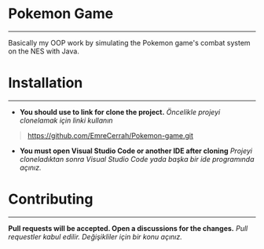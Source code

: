 # Pokemon Game
---

Basically my OOP work by simulating the Pokemon game's combat system on the NES with Java.

# Installation
---
- **You should use to link for clone the project.**
*Öncelikle projeyi clonelamak için linki kullanın*
>https://github.com/EmreCerrah/Pokemon-game.git
- **You must open Visual Studio Code or another IDE after cloning**
*Projeyi cloneladıktan sonra Visual Studio Code yada başka bir ide programında açınız.*

# Contributing
---
**Pull requests will be accepted. Open a discussions for the changes.**
*Pull requestler kabul edilir. Değişikliler için bir konu açınız.*
